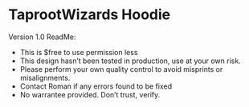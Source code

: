 # TaprootWizards Hoodie

Version 1.0
ReadMe:

- This is $free to use permission less
- This design hasn’t been tested in production, use at your own risk.
- Please perform your own quality control to avoid misprints or misalignments.
- Contact Roman if any errors found to be fixed
- No warrantee provided. Don’t trust, verify.

